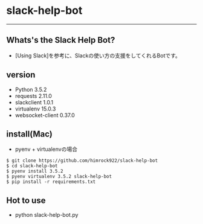 # slack-help-bot

---

## Whats's the Slack Help Bot?

 * [Using Slack]を参考に、Slackの使い方の支援をしてくれるBotです。

## version

 * Python 3.5.2
 * requests 2.11.0
 * slackclient 1.0.1
 * virtualenv 15.0.3
 * websocket-client 0.37.0

## install(Mac)

 * pyenv + virtualenvの場合
 
 ``` shell
 $ git clone https://github.com/himrock922/slack-help-bot
 $ cd slack-help-bot
 $ pyenv install 3.5.2
 $ pyenv virtualenv 3.5.2 slack-help-bot
 $ pip install -r requirements.txt
 ```

## Hot to use

 * python slack-help-bot.py
 
